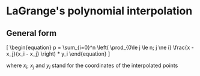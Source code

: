 # LaGrange's polynomial interpolation

## General form

\[
\begin{equation}
 p = \sum_{i=0}^n \left( \prod_{0\le j \le n; j \ne i} \frac{x - x_j}{x_i - x_j} \right) * y_i
\end{equation}
\]

where $x_i$, $x_j$ and $y_i$ stand for the coordinates of the interpolated points
